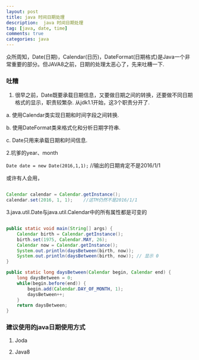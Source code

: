 ```yaml
---
layout: post
title: java 时间日期处理
description:  java 时间日期处理
tag: [java, date, time]
comments: true
categories: java
---
```


众所周知，Date(日期)，Calendar(日历)，DateFormat(日期格式)是Java一个非常重要的部分。但JAVA8之前，日期的处理太恶心了，先来吐糟一下.


### 吐糟

1. 很早之前，Date既要承载日期信息，又要做日期之间的转换，还要做不同日期格式的显示，职责较繁杂. 从jdk1.1开始，这3个职责分开了.

a. 使用Calendar类实现日期和时间字段之间转换.     

b. 使用DateFormat类来格式化和分析日期字符串.    

c. Date只用来承载日期和时间信息.   


<!-- more -->


2.坑爹的year、month

`Date date = new Date(2016,1,1);`    //输出的日期肯定不是2016/1/1 

或许有人会用，

```java

Calendar calendar = Calendar.getInstance();
calendar.set(2016, 1, 1);    //这TM仍然不是2016/1/1

```

3.java.util.Date与java.util.Calendar中的所有属性都是可变的

```java

public static void main(String[] args) {
    Calendar birth = Calendar.getInstance();
    birth.set(1975, Calendar.MAY, 26);
    Calendar now = Calendar.getInstance();
    System.out.println(daysBetween(birth, now));
    System.out.println(daysBetween(birth, now)); // 显示 0
}

public static long daysBetween(Calendar begin, Calendar end) {
    long daysBetween = 0;
    while(begin.before(end)) {
        begin.add(Calendar.DAY_OF_MONTH, 1);
        daysBetween++;
    }
    return daysBetween;
}

```


### 建议使用的java日期使用方式

1. Joda



2. Java8    

    